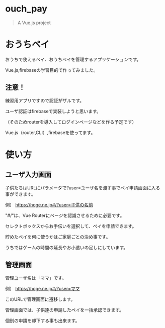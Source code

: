 # ouch_pay

> A Vue.js project

# おうちペイ

おうちで使えるペイ、おうちペイを管理するアプリケーションです。

Vue.js,firebaseの学習目的で作ってみました。

## 注意！

練習用アプリですので認証がザルです。

ユーザ認証はfirebaseで実装しようと思います。

（そのためrouterを導入してログインページなどを作る予定です）


Vue.js（router,CLI）,firebaseを使ってます。

# 使い方
## ユーザ入力画面

子供たちはURLにパラメータで?user=ユーザ名を渡す事でペイ申請画面に入る事ができます。

例） https://hoge.ne.jp#/?user=子供の名前


"#/"は、Vue Routerにページを認識させるために必要です。

セレクトボックスからお手伝いを選択して、ペイを申請できます。


貯めたペイを何に使うかはご家庭ごとの決め事です。

うちではゲームの時間の延長やお小遣いの足しにしています。

## 管理画面

管理ユーザ名は「ママ」です。

例） https://hoge.ne.jp#/?user=ママ


このURLで管理画面に遷移します。

管理画面では、子供達の申請したペイを一括承認できます。

個別の申請を却下する事も出来ます。


